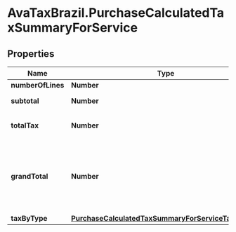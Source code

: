 # AvaTaxBrazil.PurchaseCalculatedTaxSummaryForService

## Properties
Name | Type | Description | Notes
------------ | ------------- | ------------- | -------------
**numberOfLines** | **Number** | Count of lines | [optional] 
**subtotal** | **Number** | sum of all line tax attribute | [optional] 
**totalTax** | **Number** | sum of all line lineAmount attribute | [optional] 
**grandTotal** | **Number** | sum of all line lineAmount attribute - sum of all line tax attribute - sum of all line lineTaxedDiscount attribute | [optional] 
**taxByType** | [**PurchaseCalculatedTaxSummaryForServiceTaxByType**](PurchaseCalculatedTaxSummaryForServiceTaxByType.md) |  | [optional] 


